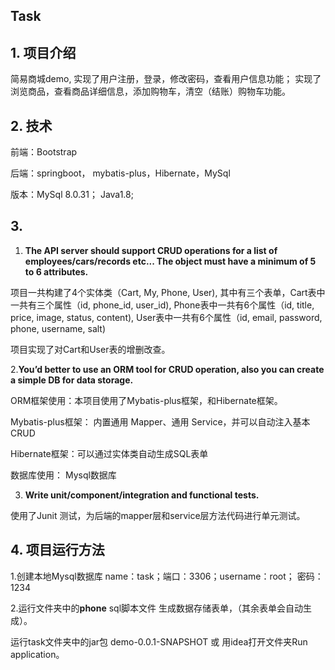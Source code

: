 ## Task

## 1. 项目介绍

简易商城demo, 实现了用户注册，登录，修改密码，查看用户信息功能； 实现了浏览商品，查看商品详细信息，添加购物车，清空（结账）购物车功能。

## 2. 技术

前端：Bootstrap

后端：springboot， mybatis-plus，Hibernate，MySql



版本：MySql 8.0.31； Java1.8;



## 3.

1. **The API server should support CRUD operations for a list of employees/cars/records etc... The object must have a minimum of 5 to 6 attributes.** 

项目一共构建了4个实体类（Cart, My, Phone, User), 其中有三个表单，Cart表中一共有三个属性（id, phone_id, user_id), Phone表中一共有6个属性（id, title, price, image, status, content), User表中一共有6个属性（id, email, password, phone, username, salt)

项目实现了对Cart和User表的增删改查。



2.**You’d better to use an ORM tool for CRUD operation, also you can create a simple DB for data storage.**

ORM框架使用：本项目使用了Mybatis-plus框架，和Hibernate框架。

Mybatis-plus框架： 内置通用 Mapper、通用 Service，并可以自动注入基本CRUD

Hibernate框架：可以通过实体类自动生成SQL表单



数据库使用： Mysql数据库



3. **Write unit/component/integration and functional tests.**

使用了Junit 测试，为后端的mapper层和service层方法代码进行单元测试。







## 4. 项目运行方法

1.创建本地Mysql数据库 name：task；端口：3306；username：root； 密码：1234

2.运行文件夹中的**phone** sql脚本文件 生成数据存储表单，（其余表单会自动生成）。

运行task文件夹中的jar包 demo-0.0.1-SNAPSHOT 或 用idea打开文件夹Run application。

